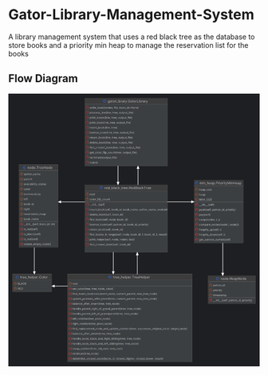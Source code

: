 # Gator-Library-Management-System
A library management system that uses a red black tree as the database to store books and a priority min heap to manage the reservation list for the books

## Flow Diagram
![Flow](diagram.png)
